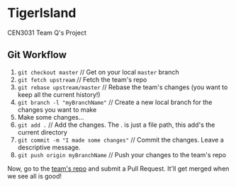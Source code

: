 # TigerIsland
CEN3031 Team Q's Project

## Git Workflow
1. `git checkout master` // Get on your local `master` branch
2. `git fetch upstream` // Fetch the team's repo
3. `git rebase upstream/master` // Rebase the team's changes (you want to keep all the current history!)
4. `git branch -l "myBranchName"` // Create a new local branch for the changes you want to make
5. Make some changes...
6. `git add .` // Add the changes. The . is just a file path, this add's the current directory
7. `git commit -m "I made some changes"` // Commit the changes. Leave a descriptive message.
8. `git push origin myBranchName` // Push your changes to the team's repo

Now, go to the [team's repo](https://github.com/CEN3031Q/TigerIsland) and submit a Pull Request. It'll get merged when we see all is good!
